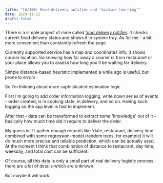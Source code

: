 ```yaml
---
title: "[6/100] Food delivery notifier and 'machine learning'"
date: 2020-11-21
draft: false
---
```


There is a simple project of mine called [food delivery notifier](http://github.com/romanthekat/food-delivery-notifier).
It checks current food delivery status and shows it in system tray. As for me - a bit more convenient than constantly refresh the page.

Currenlty supported service has a map and coordinates info, it shows courier location.
So knowing how far away a courier is from restaurant or your place allows you to assess how long you'll be waiting for delivery.

Simple distance-based heuristic implemented a while ago is useful, but prone to errors.

So I'm thikning about more sophisticated estimation logic.

First I'm going to add order information logging, write down series of events - order created, is in cooking state, in delivery, and so on.
Having such logging on the app level is fast to implement.

After that - data can be transformed to extract some 'knowledge' out of it - basically how much time did it require to deliver the order.

My guess is if I gather enough records like 'date, restaurant, delivery time' combined with some regression-model (random trees, for example) it will do much more precise and reliable prediction, which can be actually used.
At the moment I think that combination of distance to restaurant, day time, weekday, and total cost can be sufficient.

Of course, all this data is only a small part of real delivery logistic process, there are a lot of details which are unknown.

But maybe it will work